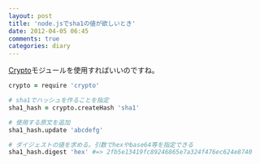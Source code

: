 ```yaml
---
layout: post
title: 'node.jsでsha1の値が欲しいとき'
date: 2012-04-05 06:45
comments: true
categories: diary
---
```


[Crypto](http://nodejs.org/docs/latest/api/crypto.html)モジュールを使用すればいいのですね。

```coffee
crypto = require 'crypto'

# sha1でハッシュを作ることを指定
sha1_hash = crypto.createHash 'sha1'

# 使用する原文を追加
sha1_hash.update 'abcdefg'

# ダイジェストの値を求める。引数でhexやbase64等を指定できる
sha1_hash.digest 'hex' #=> 2fb5e13419fc89246865e7a324f476ec624e8740
```
